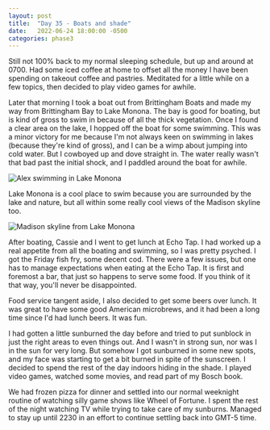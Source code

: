 ```yaml
---
layout: post
title:  "Day 35 - Boats and shade"
date:   2022-06-24 18:00:00 -0500
categories: phase3
---
```


Still not 100% back to my normal sleeping schedule, but up and around at 0700. Had some iced coffee at home to offset
all the money I have been spending on takeout coffee and pastries. Meditated for a little while on a few topics, then
decided to play video games for awhile.

Later that morning I took a boat out from Brittingham Boats and made my way from Brittingham Bay to Lake Monona. The
bay is good for boating, but is kind of gross to swim in because of all the thick vegetation. Once I found a clear
area on the lake, I hopped off the boat for some swimming. This was a minor victory for me because I'm not always keen
on swimming in lakes (because they're kind of gross), and I can be a wimp about jumping into cold water. But I cowboyed
up and dove straight in. The water really wasn't that bad past the initial shock, and I paddled around the boat for
awhile.

![Alex swimming in Lake Monona]({{site.baseurl}}/img/2022-06-24-swimming.jpg)

Lake Monona is a cool place to swim because you are surrounded by the lake and nature, but all within some really cool
views of the Madison skyline too.

![Madison skyline from Lake Monona]({{site.baseurl}}/img/2022-06-24-skyline.png)

After boating, Cassie and I went to get lunch at Echo Tap. I had worked up a real appetite from all the boating and
swimming, so I was pretty psyched. I got the Friday fish fry, some decent cod. There were a few issues, but one has
to manage expectations when eating at the Echo Tap. It is first and foremost a bar, that just so happens to serve
some food. If you think of it that way, you'll never be disappointed.

Food service tangent aside, I also decided to get some beers over lunch. It was great to have some good American
microbrews, and it had been a long time since I'd had lunch beers. It was fun.

I had gotten a little sunburned the day before and tried to put sunblock in just the right areas to even things out.
And I wasn't in strong sun, nor was I in the sun for very long. But somehow I got sunburned in some new spots,
and my face was starting to get a bit burned in spite of the sunscreen. I decided to spend the rest of the day indoors
hiding in the shade. I played video games, watched some movies, and read part of my Bosch book.

We had frozen pizza for dinner and settled into our normal weeknight routine of watching silly game shows like Wheel
of Fortune. I spent the rest of the night watching TV while trying to take care of my sunburns. Managed to stay up
until 2230 in an effort to continue settling back into GMT-5 time.
